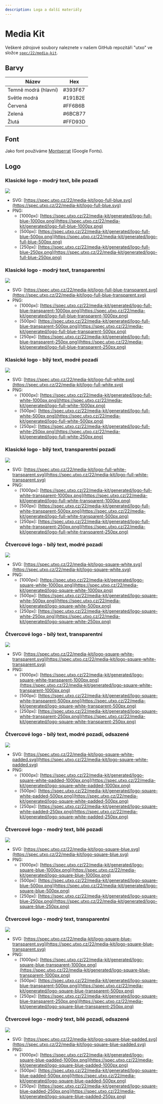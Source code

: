 ```yaml
---
description: Loga a další materiály
---
```


# Media Kit

Veškeré zdrojové soubory naleznete v našem GitHub repozitáři "utxo" ve složce [`spec/22/media-kit`](https://github.com/utxo-foundation/utxo/tree/master/spec/22/media-kit).

## Barvy

| Název                | Hex     |
| -------------------- | ------- |
| Temně modrá (hlavní) | #393F67 |
| Světle modrá         | #191B2E |
| Červená              | #FF6B6B |
| Zelená               | #6BCB77 |
| Žlutá                | #FFD93D |

## Font

Jako font používáme [Montserrat](https://fonts.google.com/specimen/Montserrat) (Google Fonts).

## Logo

### Klasické logo - modrý text, bíle pozadí

![](.gitbook/assets/logo-full-blue-500px.png)

* SVG: [https://spec.utxo.cz/22/media-kit/logo-full-blue.svg](https://spec.utxo.cz/22/media-kit/logo-full-blue.svg)
* PNG:
  * \[1000px]: [https://spec.utxo.cz/22/media-kit/generated/logo-full-blue-1000px.png](https://spec.utxo.cz/22/media-kit/generated/logo-full-blue-1000px.png)
  * \[500px]: [https://spec.utxo.cz/22/media-kit/generated/logo-full-blue-500px.png](https://spec.utxo.cz/22/media-kit/generated/logo-full-blue-500px.png)
  * \[250px]: [https://spec.utxo.cz/22/media-kit/generated/logo-full-blue-250px.png](https://spec.utxo.cz/22/media-kit/generated/logo-full-blue-250px.png)

### Klasické logo - modrý text, transparentní

![](.gitbook/assets/logo-full-blue-transparent-500px.png)

* SVG: [https://spec.utxo.cz/22/media-kit/logo-full-blue-transparent.svg](https://spec.utxo.cz/22/media-kit/logo-full-blue-transparent.svg)
* PNG:
  * \[1000px]: [https://spec.utxo.cz/22/media-kit/generated/logo-full-blue-transparent-1000px.png](https://spec.utxo.cz/22/media-kit/generated/logo-full-blue-transparent-1000px.png)
  * \[500px]: [https://spec.utxo.cz/22/media-kit/generated/logo-full-blue-transparent-500px.png](https://spec.utxo.cz/22/media-kit/generated/logo-full-blue-transparent-500px.png)
  * \[250px]: [https://spec.utxo.cz/22/media-kit/generated/logo-full-blue-transparent-250px.png](https://spec.utxo.cz/22/media-kit/generated/logo-full-blue-transparent-250px.png)

### Klasické logo - bílý text, modré pozadí

![](.gitbook/assets/logo-full-white-500px.png)

* SVG: [https://spec.utxo.cz/22/media-kit/logo-full-white.svg](https://spec.utxo.cz/22/media-kit/logo-full-white.svg)
* PNG:
  * \[1000px]: [https://spec.utxo.cz/22/media-kit/generated/logo-full-white-1000px.png](https://spec.utxo.cz/22/media-kit/generated/logo-full-white-1000px.png)
  * \[500px]: [https://spec.utxo.cz/22/media-kit/generated/logo-full-white-500px.png](https://spec.utxo.cz/22/media-kit/generated/logo-full-white-500px.png)
  * \[250px]: [https://spec.utxo.cz/22/media-kit/generated/logo-full-white-250px.png](https://spec.utxo.cz/22/media-kit/generated/logo-full-white-250px.png)

### Klasické logo - bílý text, transparentní pozadí

![](.gitbook/assets/logo-full-white-transparent-500px.png)

* SVG: [https://spec.utxo.cz/22/media-kit/logo-full-white-transparent.svg](https://spec.utxo.cz/22/media-kit/logo-full-white-transparent.svg)
* PNG:
  * \[1000px]: [https://spec.utxo.cz/22/media-kit/generated/logo-full-white-transparent-1000px.png](https://spec.utxo.cz/22/media-kit/generated/logo-full-white-transparent-1000px.png)
  * \[500px]: [https://spec.utxo.cz/22/media-kit/generated/logo-full-white-transparent-500px.png](https://spec.utxo.cz/22/media-kit/generated/logo-full-white-transparent-500px.png)
  * \[250px]: [https://spec.utxo.cz/22/media-kit/generated/logo-full-white-transparent-250px.png](https://spec.utxo.cz/22/media-kit/generated/logo-full-white-transparent-250px.png)

### Čtvercové logo - bílý text, modré pozadí

![](.gitbook/assets/logo-square-white-500px.png)

* SVG: [https://spec.utxo.cz/22/media-kit/logo-square-white.svg](https://spec.utxo.cz/22/media-kit/logo-square-white.svg)
* PNG:
  * \[1000px]: [https://spec.utxo.cz/22/media-kit/generated/logo-square-white-1000px.png](https://spec.utxo.cz/22/media-kit/generated/logo-square-white-1000px.png)
  * \[500px]: [https://spec.utxo.cz/22/media-kit/generated/logo-square-white-500px.png](https://spec.utxo.cz/22/media-kit/generated/logo-square-white-500px.png)
  * \[250px]: [https://spec.utxo.cz/22/media-kit/generated/logo-square-white-250px.png](https://spec.utxo.cz/22/media-kit/generated/logo-square-white-250px.png)

### Čtvercové logo - bílý text, transparentní

![](.gitbook/assets/logo-square-white-transparent-500px.png)

* SVG: [https://spec.utxo.cz/22/media-kit/logo-square-white-transparent.svg](https://spec.utxo.cz/22/media-kit/logo-square-white-transparent.svg)
* PNG:
  * \[1000px]: [https://spec.utxo.cz/22/media-kit/generated/logo-square-white-transparent-1000px.png](https://spec.utxo.cz/22/media-kit/generated/logo-square-white-transparent-1000px.png)
  * \[500px]: [https://spec.utxo.cz/22/media-kit/generated/logo-square-white-transparent-500px.png](https://spec.utxo.cz/22/media-kit/generated/logo-square-white-transparent-500px.png)
  * \[250px]: [https://spec.utxo.cz/22/media-kit/generated/logo-square-white-transparent-250px.png](https://spec.utxo.cz/22/media-kit/generated/logo-square-white-transparent-250px.png)

### Čtvercové logo - bílý text, modré pozadí, odsazené

![](.gitbook/assets/logo-square-white-padded-500px.png)

* SVG: [https://spec.utxo.cz/22/media-kit/logo-square-white-padded.svg](https://spec.utxo.cz/22/media-kit/logo-square-white-padded.svg)
* PNG:
  * \[1000px]: [https://spec.utxo.cz/22/media-kit/generated/logo-square-white-padded-1000px.png](https://spec.utxo.cz/22/media-kit/generated/logo-square-white-padded-1000px.png)
  * \[500px]: [https://spec.utxo.cz/22/media-kit/generated/logo-square-white-padded-500px.png](https://spec.utxo.cz/22/media-kit/generated/logo-square-white-padded-500px.png)
  * \[250px]: [https://spec.utxo.cz/22/media-kit/generated/logo-square-white-padded-250px.png](https://spec.utxo.cz/22/media-kit/generated/logo-square-white-padded-250px.png)

### Čtvercové logo - modrý text, bílé pozadí

![](.gitbook/assets/logo-square-blue-500px.png)

* SVG: [https://spec.utxo.cz/22/media-kit/logo-square-blue.svg](https://spec.utxo.cz/22/media-kit/logo-square-blue.svg)
* PNG:
  * \[1000px]: [https://spec.utxo.cz/22/media-kit/generated/logo-square-blue-1000px.png](https://spec.utxo.cz/22/media-kit/generated/logo-square-blue-1000px.png)
  * \[500px]: [https://spec.utxo.cz/22/media-kit/generated/logo-square-blue-500px.png](https://spec.utxo.cz/22/media-kit/generated/logo-square-blue-500px.png)
  * \[250px]: [https://spec.utxo.cz/22/media-kit/generated/logo-square-blue-250px.png](https://spec.utxo.cz/22/media-kit/generated/logo-square-blue-250px.png)

### Čtvercové logo - modrý text,  transparentní

![](.gitbook/assets/logo-square-blue-transparent-500px.png)

* SVG: [https://spec.utxo.cz/22/media-kit/logo-square-blue-transparent.svg](https://spec.utxo.cz/22/media-kit/logo-square-blue-transparent.svg)
* PNG:
  * \[1000px]: [https://spec.utxo.cz/22/media-kit/generated/logo-square-blue-transparent-1000px.png](https://spec.utxo.cz/22/media-kit/generated/logo-square-blue-transparent-1000px.png)
  * \[500px]: [https://spec.utxo.cz/22/media-kit/generated/logo-square-blue-transparent-500px.png](https://spec.utxo.cz/22/media-kit/generated/logo-square-blue-transparent-500px.png)
  * \[250px]: [https://spec.utxo.cz/22/media-kit/generated/logo-square-blue-transparent-250px.png](https://spec.utxo.cz/22/media-kit/generated/logo-square-blue-transparent-250px.png)

### Čtvercové logo - modrý text,  bílé pozadí, odsazené

![](.gitbook/assets/logo-square-blue-padded-500px.png)

* SVG: [https://spec.utxo.cz/22/media-kit/logo-square-blue-padded.svg](https://spec.utxo.cz/22/media-kit/logo-square-blue-padded.svg)
* PNG:
  * \[1000px]: [https://spec.utxo.cz/22/media-kit/generated/logo-square-blue-padded-1000px.png](https://spec.utxo.cz/22/media-kit/generated/logo-square-blue-padded-1000px.png)
  * \[500px]: [https://spec.utxo.cz/22/media-kit/generated/logo-square-blue-padded-500px.png](https://spec.utxo.cz/22/media-kit/generated/logo-square-blue-padded-500px.png)
  * \[250px]: [https://spec.utxo.cz/22/media-kit/generated/logo-square-blue-padded-250px.png](https://spec.utxo.cz/22/media-kit/generated/logo-square-blue-padded-250px.png)
